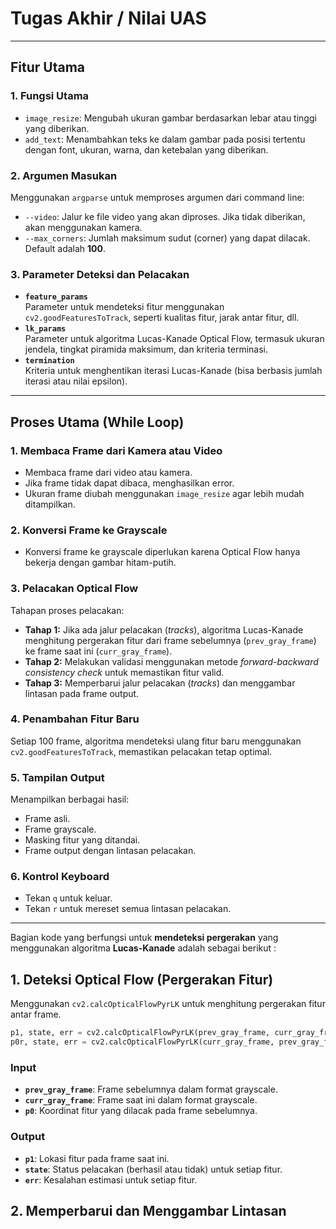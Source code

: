 # Tugas Akhir / Nilai UAS 
---
 
## Fitur Utama
### 1. **Fungsi Utama**
- `image_resize`: Mengubah ukuran gambar berdasarkan lebar atau tinggi yang diberikan.
- `add_text`: Menambahkan teks ke dalam gambar pada posisi tertentu dengan font, ukuran, warna, dan ketebalan yang diberikan.

### 2. **Argumen Masukan**
Menggunakan `argparse` untuk memproses argumen dari command line:
- `--video`: Jalur ke file video yang akan diproses. Jika tidak diberikan, akan menggunakan kamera.
- `--max_corners`: Jumlah maksimum sudut (corner) yang dapat dilacak. Default adalah **100**.

### 3. **Parameter Deteksi dan Pelacakan**
- **`feature_params`**  
  Parameter untuk mendeteksi fitur menggunakan `cv2.goodFeaturesToTrack`, seperti kualitas fitur, jarak antar fitur, dll.
- **`lk_params`**  
  Parameter untuk algoritma Lucas-Kanade Optical Flow, termasuk ukuran jendela, tingkat piramida maksimum, dan kriteria terminasi.
- **`termination`**  
  Kriteria untuk menghentikan iterasi Lucas-Kanade (bisa berbasis jumlah iterasi atau nilai epsilon).

---

## Proses Utama (While Loop)

### 1. **Membaca Frame dari Kamera atau Video**
- Membaca frame dari video atau kamera.
- Jika frame tidak dapat dibaca, menghasilkan error.
- Ukuran frame diubah menggunakan `image_resize` agar lebih mudah ditampilkan.

### 2. **Konversi Frame ke Grayscale**
- Konversi frame ke grayscale diperlukan karena Optical Flow hanya bekerja dengan gambar hitam-putih.

### 3. **Pelacakan Optical Flow**
Tahapan proses pelacakan:
- **Tahap 1:** Jika ada jalur pelacakan (*tracks*), algoritma Lucas-Kanade menghitung pergerakan fitur dari frame sebelumnya (`prev_gray_frame`) ke frame saat ini (`curr_gray_frame`).
- **Tahap 2:** Melakukan validasi menggunakan metode *forward-backward consistency check* untuk memastikan fitur valid.
- **Tahap 3:** Memperbarui jalur pelacakan (*tracks*) dan menggambar lintasan pada frame output.

### 4. **Penambahan Fitur Baru**
Setiap 100 frame, algoritma mendeteksi ulang fitur baru menggunakan `cv2.goodFeaturesToTrack`, memastikan pelacakan tetap optimal.

### 5. **Tampilan Output**
Menampilkan berbagai hasil:
- Frame asli.
- Frame grayscale.
- Masking fitur yang ditandai.
- Frame output dengan lintasan pelacakan.

### 6. **Kontrol Keyboard**
- Tekan `q` untuk keluar.
- Tekan `r` untuk mereset semua lintasan pelacakan.

---
Bagian kode yang berfungsi untuk **mendeteksi pergerakan** yang menggunakan algoritma **Lucas-Kanade** adalah sebagai berikut : 
## 1. Deteksi Optical Flow (Pergerakan Fitur)

Menggunakan `cv2.calcOpticalFlowPyrLK` untuk menghitung pergerakan fitur antar frame.

```python
p1, state, err = cv2.calcOpticalFlowPyrLK(prev_gray_frame, curr_gray_frame, p0, None, **lk_params)
p0r, state, err = cv2.calcOpticalFlowPyrLK(curr_gray_frame, prev_gray_frame, p1, None, **lk_params)
```

### Input
- **`prev_gray_frame`**: Frame sebelumnya dalam format grayscale.
- **`curr_gray_frame`**: Frame saat ini dalam format grayscale.
- **`p0`**: Koordinat fitur yang dilacak pada frame sebelumnya.
### Output
- **`p1`**: Lokasi fitur pada frame saat ini.
- **`state`**: Status pelacakan (berhasil atau tidak) untuk setiap fitur.
- **`err`**: Kesalahan estimasi untuk setiap fitur.

## 2. Memperbarui dan Menggambar Lintasan
